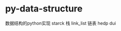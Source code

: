 <!--
 * @Date: 2021-02-14 00:51:07
 * @LastEditTime: 2021-02-22 18:52:26
 * @Author: Ye-P
 * @Descripttion: 
-->
# py-data-structure
数据结构的python实现
starck 栈
link_list 链表
hedp dui
